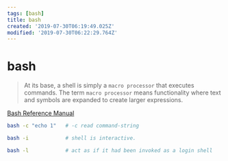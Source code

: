 ```yaml
---
tags: [bash]
title: bash
created: '2019-07-30T06:19:49.025Z'
modified: '2019-07-30T06:22:29.764Z'
---
```


# bash

> At its base, a shell is simply a `macro processor` that executes commands. The term `macro processor` means functionality where text and symbols are expanded to create larger expressions. 
> 
[Bash Reference Manual](https://www.gnu.org/software/bash/manual/bash.html?source=post_page---------------------------#What-is-a-shell_003f)

```sh
bash -c "echo 1"   # -c read command-string

bash -i            # shell is interactive.

bash -l            # act as if it had been invoked as a login shell
```
